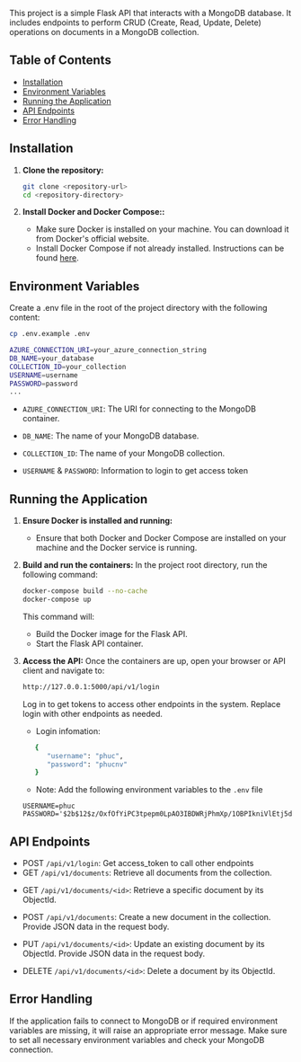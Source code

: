 This project is a simple Flask API that interacts with a MongoDB database. It includes endpoints to perform CRUD (Create, Read, Update, Delete) operations on documents in a MongoDB collection.

## Table of Contents

- [Installation](#installation)
- [Environment Variables](#environment-variables)
- [Running the Application](#running-the-application)
- [API Endpoints](#api-endpoints)
- [Error Handling](#error-handling)

## Installation

1. **Clone the repository:**
   ```bash
   git clone <repository-url>
   cd <repository-directory>
   ```

2. **Install Docker and Docker Compose::**
   - Make sure Docker is installed on your machine. You can download it from Docker's official website.
   * Install Docker Compose if not already installed. Instructions can be found [here](https://docs.docker.com/engine/install/).

## Environment Variables
Create a .env file in the root of the project directory with the following content:
   ```bash
   cp .env.example .env
   ```

   ```bash
   AZURE_CONNECTION_URI=your_azure_connection_string
   DB_NAME=your_database
   COLLECTION_ID=your_collection
   USERNAME=username
   PASSWORD=password
   ...

   ```

- `AZURE_CONNECTION_URI`: The URI for connecting to the MongoDB container.
* `DB_NAME`: The name of your MongoDB database.
+ `COLLECTION_ID`: The name of your MongoDB collection.
- `USERNAME` & `PASSWORD`: Information to login to get access token

## Running the Application

1. **Ensure Docker is installed and running:**
   - Ensure that both Docker and Docker Compose are installed on your machine and the Docker service is running.


2. **Build and run the containers:**
   In the project root directory, run the following command:
   ```bash
   docker-compose build --no-cache
   docker-compose up
   ```

   This command will:
   - Build the Docker image for the Flask API.
   * Start the Flask API container.

3. **Access the API:**
   Once the containers are up, open your browser or API client and navigate to:
   ```bash
   http://127.0.0.1:5000/api/v1/login
   ```
   Log in to get tokens to access other endpoints in the system. Replace login with other endpoints as needed.
   * Login infomation:
   ```bash
      {
         "username": "phuc",
         "password": "phucnv"
      }
   ```
   - Note: Add the following environment variables to the `.env` file
   ```
   USERNAME=phuc
   PASSWORD='$2b$12$z/OxfOfYiPC3tpepm0LpAO3IBDWRjPhmXp/1OBPIkniVlEtj5dnVe'
   ```

## API Endpoints
- POST `/api/v1/login`: Get access_token to call other endpoints
- GET `/api/v1/documents`: Retrieve all documents from the collection.
* GET `/api/v1/documents/<id>`: Retrieve a specific document by its ObjectId.
+ POST `/api/v1/documents`: Create a new document in the collection. Provide JSON data in the request body.
- PUT `/api/v1/documents/<id>`: Update an existing document by its ObjectId. Provide JSON data in the request body.
+ DELETE `/api/v1/documents/<id>`: Delete a document by its ObjectId.

## Error Handling

If the application fails to connect to MongoDB or if required environment variables are missing, it will raise an appropriate error message. Make sure to set all necessary environment variables and check your MongoDB connection.